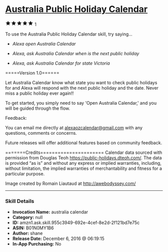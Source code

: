 # [Australia Public Holiday Calendar](http://alexa.amazon.com/#skills/amzn1.ask.skill.955c3949-692e-4cef-8e2d-2f121bd7e75c)
![5 stars](../../images/ic_star_black_18dp_1x.png)![5 stars](../../images/ic_star_black_18dp_1x.png)![5 stars](../../images/ic_star_black_18dp_1x.png)![5 stars](../../images/ic_star_black_18dp_1x.png)![5 stars](../../images/ic_star_black_18dp_1x.png) 1

To use the Australia Public Holiday Calendar skill, try saying...

* *Alexa open Australia Calendar*

* *Alexa, ask Australia Calendar when is the next public holiday*

* *Alexa, ask Australia Calendar for state Victoria*

=====Version 1.0======

Let Australia Calendar know what state you want to check public holidays for and Alexa will respond with the next public holiday and the date. Never miss a public holiday ever again!!

To get started, you simply need to say 'Open Australia Calendar,' and you will be guided through the flow.

Feedback:

You can email me directly at alexaozcalendar@gmail.com
 with any questions, comments or concerns.

Future releases will offer additional features based on community feedback.

=======Credits======================
Calendar data sourced with permission from Douglas Teoh <https://public-holidays.dteoh.com/>. The data is provided “as is” and without any express or implied warranties, including, without limitation, the implied warranties of merchantability and fitness for a particular purpose.

Image created by Romain Liautaud at http://awebodyssey.com/

***

### Skill Details

* **Invocation Name:** australia calendar
* **Category:** null
* **ID:** amzn1.ask.skill.955c3949-692e-4cef-8e2d-2f121bd7e75c
* **ASIN:** B01N0MY1B6
* **Author:** shane
* **Release Date:** December 6, 2016 @ 06:19:15
* **In-App Purchasing:** No
